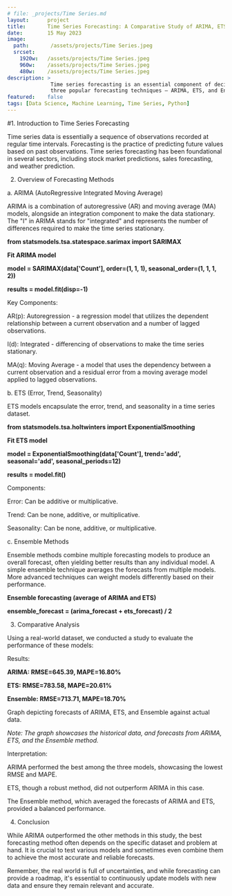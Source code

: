 ```yaml
---
# file: _projects/Time Series.md
layout:      project
title:       Time Series Forecasting: A Comparative Study of ARIMA, ETS, and Ensemble Methods
date:        15 May 2023
image:
  path:       /assets/projects/Time Series.jpeg
  srcset:
    1920w:   /assets/projects/Time Series.jpeg
    960w:    /assets/projects/Time Series.jpeg
    480w:    /assets/projects/Time Series.jpeg
description: >
              Time series forecasting is an essential component of decision-making processes in various domains, ranging from finance and economics to healthcare and energy. In this article, we'll delve into 
              three popular forecasting techniques – ARIMA, ETS, and Ensemble methods – and evaluate their performance on a real-world dataset.
featured:    false
tags: [Data Science, Machine Learning, Time Series, Python]
---
```



#1. Introduction to Time Series Forecasting

Time series data is essentially a sequence of observations recorded at regular time intervals. Forecasting is the practice of predicting future values based on past observations. Time series forecasting has been foundational in several sectors, including stock market predictions, sales forecasting, and weather prediction.

2. Overview of Forecasting Methods

a. ARIMA (AutoRegressive Integrated Moving Average)

ARIMA is a combination of autoregressive (AR) and moving average (MA) models, alongside an integration component to make the data stationary. The "I" in ARIMA stands for "integrated" and represents the number of differences required to make the time series stationary.

**from statsmodels.tsa.statespace.sarimax import SARIMAX**

**Fit ARIMA model**

**model = SARIMAX(data['Count'], order=(1, 1, 1), seasonal\_order=(1, 1, 1, 2))**

**results = model.fit(disp=-1)**

Key Components:

AR(p): Autoregression - a regression model that utilizes the dependent relationship between a current observation and a number of lagged observations.

I(d): Integrated - differencing of observations to make the time series stationary.

MA(q): Moving Average - a model that uses the dependency between a current observation and a residual error from a moving average model applied to lagged observations.

b. ETS (Error, Trend, Seasonality)

ETS models encapsulate the error, trend, and seasonality in a time series dataset.

**from statsmodels.tsa.holtwinters import ExponentialSmoothing**

**Fit ETS model**

**model = ExponentialSmoothing(data['Count'], trend='add', seasonal='add', seasonal\_periods=12)**

**results = model.fit()**

Components:

Error: Can be additive or multiplicative.

Trend: Can be none, additive, or multiplicative.

Seasonality: Can be none, additive, or multiplicative.

c. Ensemble Methods

Ensemble methods combine multiple forecasting models to produce an overall forecast, often yielding better results than any individual model. A simple ensemble technique averages the forecasts from multiple models. More advanced techniques can weight models differently based on their performance.

**Ensemble forecasting (average of ARIMA and ETS)**

**ensemble\_forecast = (arima\_forecast + ets\_forecast) / 2**

3. Comparative Analysis

Using a real-world dataset, we conducted a study to evaluate the performance of these models:

Results:

**ARIMA: RMSE=645.39, MAPE=16.80%**

**ETS: RMSE=783.58, MAPE=20.61%**

**Ensemble: RMSE=713.71, MAPE=18.70%**

Graph depicting forecasts of ARIMA, ETS, and Ensemble against actual data.

*Note: The graph showcases the historical data, and forecasts from ARIMA, ETS, and the Ensemble method.*

Interpretation:

ARIMA performed the best among the three models, showcasing the lowest RMSE and MAPE.

ETS, though a robust method, did not outperform ARIMA in this case.

The Ensemble method, which averaged the forecasts of ARIMA and ETS, provided a balanced performance.

4. Conclusion

While ARIMA outperformed the other methods in this study, the best forecasting method often depends on the specific dataset and problem at hand. It is crucial to test various models and sometimes even combine them to achieve the most accurate and reliable forecasts.

Remember, the real world is full of uncertainties, and while forecasting can provide a roadmap, it's essential to continuously update models with new data and ensure they remain relevant and accurate.
